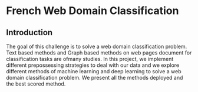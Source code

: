 # French Web Domain Classification

## Introduction
The goal of this challenge is to solve a web domain classification problem. Text based methods and Graph based methods on
web pages document for classification tasks are ofmany studies.
In this project, we implement different prepossessing strategies to deal with our data and we explore different methods of machine learning and deep learning to solve a web domain classification problem. We present all the methods deployed and the
best scored method.
